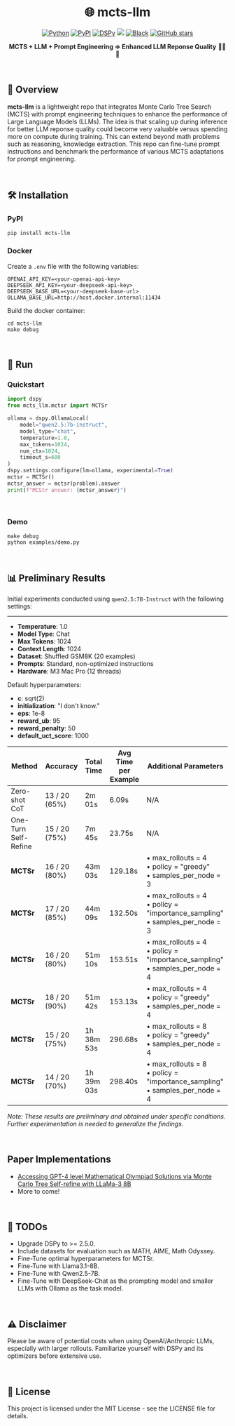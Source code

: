 <div align="center">

# 🌐 mcts-llm

<p>
  <a href="https://www.python.org/downloads/release/python-3127/"><img src="https://img.shields.io/badge/-Python_3.12+-blue?logo=python&logoColor=white" alt="Python"></a>
  <a href="https://pypi.org/project/mcts-llm/"><img src="https://img.shields.io/pypi/v/mcts-llm.svg" alt="PyPI"></a>
  <a href="https://github.com/stanfordnlp/dspy/releases/tag/2.4.17"><img src="https://img.shields.io/badge/dspy-2.4.17-blue" alt="DSPy"></a>
  <a href="https://codecov.io/github/NumberChiffre/mcts-llm"><img src="https://codecov.io/github/NumberChiffre/mcts-llm/graph/badge.svg?token=zOL5kP7Xf9"/></a>
  <a href="https://black.readthedocs.io/en/stable/"><img src="https://img.shields.io/badge/Code%20Style-Black-black.svg?labelColor=gray" alt="Black"></a>
  <a href="https://github.com/numberchiffre/mcts-llm/stargazers"><img src="https://img.shields.io/github/stars/numberchiffre/mcts-llm?style=social" alt="GitHub stars"></a>
</p>

**MCTS + LLM + Prompt Engineering => Enhanced LLM Reponse Quality** 🌲📝✨

</div>
<br>

## 🌟 Overview

**mcts-llm** is a lightweight repo that integrates Monte Carlo Tree Search (MCTS) with prompt engineering techniques to enhance the performance of Large Language Models (LLMs). The idea is that scaling up during inference for better LLM reponse quality could become very valuable versus spending more on compute during training. This can extend beyond math problems such as reasoning, knowledge extraction. This repo can fine-tune prompt instructions and benchmark the performance of various MCTS adaptations for prompt engineering.

<br>


## 🛠️ Installation

### PyPI
```shell
pip install mcts-llm
```

### Docker
Create a `.env` file with the following variables:
```
OPENAI_API_KEY=<your-openai-api-key>
DEEPSEEK_API_KEY=<your-deepseek-api-key>
DEEPSEEK_BASE_URL=<your-deepseek-base-url>
OLLAMA_BASE_URL=http://host.docker.internal:11434
```

Build the docker container:

```shell
cd mcts-llm
make debug
```

<br>

## 🚀 Run
### Quickstart
```python
import dspy
from mcts_llm.mctsr import MCTSr

ollama = dspy.OllamaLocal(
    model="qwen2.5:7b-instruct",
    model_type="chat",
    temperature=1.0,
    max_tokens=1024,
    num_ctx=1024,
    timeout_s=600
)
dspy.settings.configure(lm=ollama, experimental=True)
mctsr = MCTSr()
mctsr_answer = mctsr(problem).answer
print(f"MCStr answer: {mctsr_answer}")
```

<br>

### Demo
```shell
make debug
python examples/demo.py
```

<br>

## 📊 Preliminary Results

Initial experiments conducted using `qwen2.5:7B-Instruct` with the following settings:
****
- **Temperature**: 1.0
- **Model Type**: Chat
- **Max Tokens**: 1024
- **Context Length**: 1024
- **Dataset**: Shuffled GSM8K (20 examples)
- **Prompts**: Standard, non-optimized instructions
- **Hardware**: M3 Mac Pro (12 threads)

Default hyperparameters:
- **c**: sqrt(2)
- **initialization**: "I don't know."
- **eps**: 1e-8
- **reward_ub**: 95
- **reward_penalty**: 50
- **default_uct_score**: 1000

| Method               | Accuracy      | Total Time    | Avg Time per Example | Additional Parameters                                                                                                                          |
|----------------------|---------------|---------------|----------------------|------------------------------------------------------------------------------------------------------------------------------------------------|
| Zero-shot CoT        | 13 / 20 (65%) | 2m 01s         | 6.09s                | N/A                                                                                                                                            |
| One-Turn Self-Refine | 15 / 20 (75%) | 7m 45s        | 23.75s               | N/A                                                                                                                                            |
| **MCTSr**            | 16 / 20 (80%) | 43m 03s       | 129.18s              | • max_rollouts = 4<br>• policy = "greedy"<br>• samples_per_node = 3                                     |
| **MCTSr**            | 17 / 20 (85%) | 44m 09s       | 132.50s              | • max_rollouts = 4<br>• policy = "importance_sampling"<br>• samples_per_node = 3                        |
| **MCTSr**            | 16 / 20 (80%) | 51m 10s       | 153.51s              | • max_rollouts = 4<br>• policy = "importance_sampling"<br>• samples_per_node = 4                        |
| **MCTSr**            | 18 / 20 (90%) | 51m 42s       | 153.13s              | • max_rollouts = 4<br>• policy = "greedy"<br>• samples_per_node = 4                                     |
| **MCTSr**            | 15 / 20 (75%) | 1h 38m 53s    | 296.68s              | • max_rollouts = 8<br>• policy = "greedy"<br>• samples_per_node = 4                                     |
| **MCTSr**            | 14 / 20 (70%) | 1h 39m 03s    | 298.40s              | • max_rollouts = 8<br>• policy = "importance_sampling"<br>• samples_per_node = 4                        |

*Note: These results are preliminary and obtained under specific conditions. Further experimentation is needed to generalize the findings.*

<br>

## Paper Implementations

- [Accessing GPT-4 level Mathematical Olympiad Solutions via Monte Carlo Tree Self-refine with LLaMa-3 8B](https://arxiv.org/abs/2406.07394)
- More to come!

<br>

## 🚀 TODOs
- Upgrade DSPy to >= 2.5.0.
- Include datasets for evaluation such as MATH, AIME, Math Odyssey.
- Fine-Tune optimal hyperparameters for MCTSr.
- Fine-Tune with Llama3.1-8B.
- Fine-Tune with Qwen2.5-7B.
- Fine-Tune with DeepSeek-Chat as the prompting model and smaller LLMs with Ollama as the task model.

<br>


## ⚠️ Disclaimer
Please be aware of potential costs when using OpenAI/Anthropic LLMs, especially with larger rollouts. Familiarize yourself with DSPy and its optimizers before extensive use.

<br>

## 📄 License
This project is licensed under the MIT License - see the LICENSE file for details.
